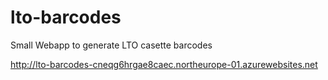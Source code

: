 # lto-barcodes
Small Webapp to generate LTO casette barcodes

http://lto-barcodes-cneqg6hrgae8caec.northeurope-01.azurewebsites.net
